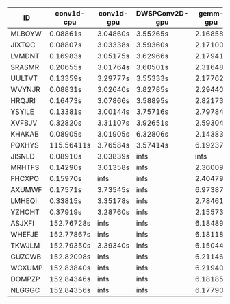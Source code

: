 |ID|conv1d-cpu|conv1d-gpu|DWSPConv2D-gpu|gemm-gpu|avg|
|-|-|-|-|-|-|
|MLBOYW|0.08861s|3.04860s|3.55265s|2.16858s|2.21461s|
|JIXTQC|0.08807s|3.03338s|3.59360s|2.17100s|2.22151s|
|LVMDNT|0.16983s|3.05175s|3.62966s|2.17941s|2.25766s|
|SRASMR|0.20655s|3.01764s|3.60501s|2.31648s|2.28642s|
|UULTVT|0.13359s|3.29777s|3.55333s|2.17762s|2.29058s|
|WVYNJR|0.08831s|3.02640s|3.82785s|2.29440s|2.30924s|
|HRQJRI|0.16473s|3.07866s|3.58895s|2.82173s|2.41352s|
|YSYILE|0.13381s|3.00144s|3.75716s|2.79784s|2.42256s|
|XVFBJV|0.32820s|3.31107s|3.92651s|2.59304s|2.53971s|
|KHAKAB|0.08905s|3.01905s|6.32806s|2.14383s|2.89500s|
|PQXHYS|115.56411s|3.76584s|3.57414s|6.19237s|32.27412s|
|JISNLD|0.08910s|3.03839s|infs|infs|infs|
|MRHTFS|0.14290s|3.01358s|infs|2.36009s|infs|
|FHCXPO|0.15970s|infs|infs|2.40479s|infs|
|AXUMWF|0.17571s|3.73545s|infs|6.97387s|infs|
|LMHEQI|0.33815s|3.35178s|infs|2.78461s|infs|
|YZHOHT|0.37919s|3.28760s|infs|2.15573s|infs|
|ASJXFI|152.76728s|infs|infs|6.18489s|infs|
|WHEFJE|152.77867s|infs|infs|6.18118s|infs|
|TKWJLM|152.79350s|3.39340s|infs|6.15044s|infs|
|GUZCWB|152.82098s|infs|infs|6.21146s|infs|
|WCXUMP|152.83840s|infs|infs|6.21940s|infs|
|DOMPZP|152.84346s|infs|infs|6.18185s|infs|
|NLGGGC|152.84356s|infs|infs|6.17790s|infs|
